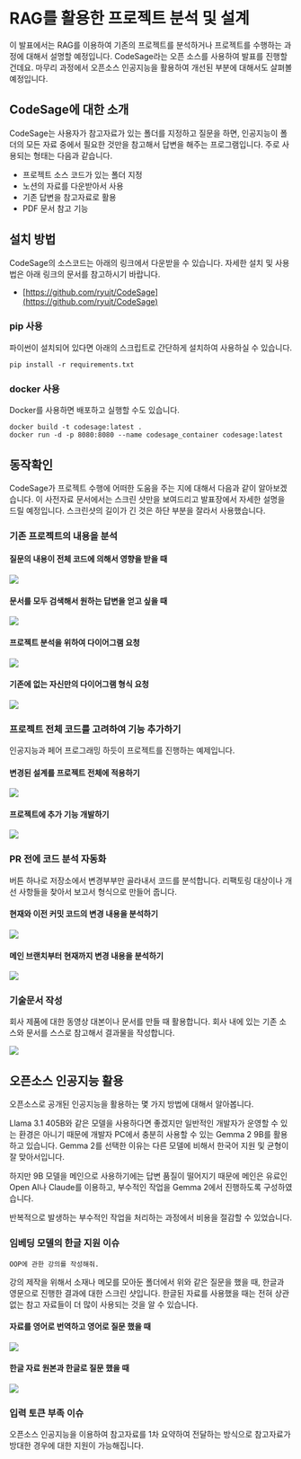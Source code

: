# RAG를 활용한 프로젝트 분석 및 설계

이 발표에서는 RAG를 이용하여 기존의 프로젝트를 분석하거나 프로젝트를 수행하는 과정에 대해서 설명할 예정입니다.
CodeSage라는 오픈 소스를 사용하여 발표를 진행할건데요.
마무리 과정에서 오픈소스 인공지능을 활용하여 개선된 부분에 대해서도 살펴볼 예정입니다.

## CodeSage에 대한 소개

CodeSage는 사용자가 참고자료가 있는 폴더를 지정하고 질문을 하면, 인공지능이 폴더의 모든 자료 중에서 필요한 것만을 참고해서 답변을 해주는 프로그램입니다.
주로 사용되는 형태는 다음과 같습니다.

* 프로젝트 소스 코드가 있는 폴더 지정
* 노션의 자료를 다운받아서 사용
* 기존 답변을 참고자료로 활용
* PDF 문서 참고 기능

## 설치 방법 

CodeSage의 소스코드는 아래의 링크에서 다운받을 수 있습니다.
자세한 설치 및 사용법은 아래 링크의 문서를 참고하시기 바랍니다.

* [https://github.com/ryujt/CodeSage](https://github.com/ryujt/CodeSage)

### pip 사용

파이썬이 설치되어 있다면 아래의 스크립트로 간단하게 설치하여 사용하실 수 있습니다.

```
pip install -r requirements.txt
```

### docker 사용

Docker를 사용하면 배포하고 실행할 수도 있습니다.

```
docker build -t codesage:latest .
docker run -d -p 8080:8080 --name codesage_container codesage:latest
```

## 동작확인

CodeSage가 프로젝트 수행에 어떠한 도움을 주는 지에 대해서 다음과 같이 알아보겠습니다.
이 사전자료 문서에서는 스크린 샷만을 보여드리고 발표장에서 자세한 설명을 드릴 예정입니다.
스크린샷의 길이가 긴 것은 하단 부분을 잘라서 사용했습니다.

### 기존 프로젝트의 내용을 분석

#### 질문의 내용이 전체 코드에 의해서 영향을 받을 때

![](./pic-01.png)

#### 문서를 모두 검색해서 원하는 답변을 얻고 싶을 때

![](./pic-02.png)

#### 프로젝트 분석을 위하여 다이어그램 요청

![](./pic-03.png)

#### 기존에 없는 자신만의 다이어그램 형식 요청

![](./pic-04.png)

### 프로젝트 전체 코드를 고려하여 기능 추가하기

인공지능과 페어 프로그래밍 하듯이 프로젝트를 진행하는 예제입니다.

#### 변경된 설계를 프로젝트 전체에 적용하기

![](./pic-05.png)

#### 프로젝트에 추가 기능 개발하기

![](./pic-06.png)

### PR 전에 코드 분석 자동화

버튼 하나로 저장소에서 변경부부만 골라내서 코드를 분석합니다.
리팩토링 대상이나 개선 사항들을 찾아서 보고서 형식으로 만들어 줍니다.

#### 현재와 이전 커밋 코드의 변경 내용을 분석하기

![](./pic-07.png)

#### 메인 브랜치부터 현재까지 변경 내용을 분석하기

![](./pic-08.png)

### 기술문서 작성

회사 제품에 대한 동영상 대본이나 문서를 만들 때 활용합니다.
회사 내에 있는 기존 소스와 문서를 스스로 참고해서 결과물을 작성합니다.

![](./pic-09.png)

## 오픈소스 인공지능 활용

오픈소스로 공개된 인공지능을 활용하는 몇 가지 방법에 대해서 알아봅니다.

Llama 3.1 405B와 같은 모델을 사용하다면 좋겠지만 일반적인 개발자가 운영할 수 있는 환경은 아니기 때문에
개발자 PC에서 충분히 사용할 수 있는 Gemma 2 9B를 활용하고 있습니다.
Gemma 2를 선택한 이유는 다른 모델에 비해서 한국어 지원 및 균형이 잘 맞아서입니다.

하지만 9B 모델을 메인으로 사용하기에는 답변 품질이 떨어지기 때문에 메인은 유료인 Open AI나 Claude를 이용하고,
부수적인 작업을 Gemma 2에서 진행하도록 구성하였습니다.

반복적으로 발생하는 부수적인 작업을 처리하는 과정에서 비용을 절감할 수 있었습니다.

### 임베딩 모델의 한글 지원 이슈

```
OOP에 관한 강의를 작성해줘.
```

강의 제작을 위해서 소재나 메모를 모아둔 폴더에서 위와 같은 질문을 했을 때, 한글과 영문으로 진행한 결과에 대한 스크린 샷입니다.
한글된 자료를 사용했을 때는 전혀 상관없는 참고 자료들이 더 많이 사용되는 것을 알 수 있습니다.

#### 자료를 영어로 번역하고 영어로 질문 했을 때

![](./pic-10.png)

#### 한글 자료 원본과 한글로 질문 했을 때

![](./pic-11.png)

### 입력 토큰 부족 이슈

오픈소스 인공지능을 이용하여 참고자료를 1차 요약하여 전달하는 방식으로 참고자료가 방대한 경우에 대한 지원이 가능해집니다.

